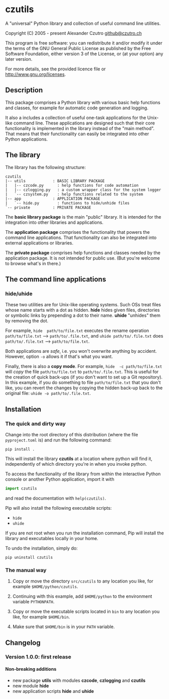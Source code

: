 # czutils

A "universal"  Python library  and collection  of useful  command line
utilities.

Copyright (C) 2005 - present  Alexander Czutro <github@czutro.ch>

This program is  free software: you can redistribute  it and/or modify
it under the  terms of the GNU General Public  License as published by
the Free Software Foundation, either version  3 of the License, or (at
your option) any later version.

For more details, see the provided licence file or
<http://www.gnu.org/licenses>.


## Description

This  package  comprises a  Python  library  with various  basic  help
functions and classes,  for example for automatic  code generation and
logging.

It also  a includes a  collection of useful one-task  applications for
the Unix-like command line.  These applications are designed such that
their core functionality is implemented  in the library instead of the
"main  method".  That  means that  their functionality  can easily  be
integrated into other Python applications.


## The library

The library has the following structure:

```
czutils
|-- utils            : BASIC LIBRARY PACKAGE
|   |-- czcode.py      : help functions for code automation
|   |-- czlogging.py   : a custom wrapper class for the system logger
|   `-- czsystem.py    : help functions related to the system
|-- app              : APPLICATION PACKAGE
|   `-- hide.py        : functions to hide/unhide files
`-- private          : PRIVATE PACKAGE
```

The **basic  library package**  is the main  "public" library.   It is
intended for the integration into other libraries and applications.

The **application  package** comprises  the functionality  that powers
the  command  line  applications.   That  functionality  can  also  be
integrated into external applications or libraries.

The **private package** comprises help functions and classes needed by
the application  package.  It  is not intended  for public  use.  (But
you're welcome to browse what's in there.)


## The command line applications

### hide/uhide

These two  utilities are  for Unix-like  operating systems.   Such OSs
treat files  whose name starts with  a dot as hidden.   **hide** hides
given  files, directories  or symbolic  links by  prepending a  dot to
their name.  **uhide** "unhides" them by removing the dot.

For  example, `hide  path/to/file.txt` executes  the rename  operation
`path/to/file.txt` --> `path/to/.file.txt`, and `uhide
path/to/.file.txt` does `path/to/.file.txt` --> `path/to/file.txt`.

Both applications  are *safe*,  i.e. you  won't overwrite  anything by
accident.  However, option `-o` allows it if that's what you want.

Finally,  there  is also  a  **copy  mode**.   For example,  `hide  -c
path/to/file.txt`   will  *copy*   the   file  `path/to/file.txt`   to
`path/to/.file.txt`.   This  is  useful  for  the  creation  of  quick
back-ups (if  you don't  want to  set up a  Git repository).   In this
example, if you do something to file `path/to/file.txt` that you don't
like, you can revert the changes by copying the hidden back-up back to
the original file: `uhide -o path/to/.file.txt`.


## Installation

### The quick and dirty way

Change into  the root directory  of this distribution (where  the file
`pyproject.toml` is) and run the following command:

```shell
pip install .
```

This will install  the library **czutils** at a  location where python
will  find it,  independently of  which directory  you're in  when you
invoke python.

To access the functionality of the library from within the interactive
Python console or another Python application, import it with

```python
import czutils
```

and read the documentation with `help(czutils)`.

Pip will also install the following executable scripts:

* `hide`
* `uhide`

If you  are not root when  you run the installation  command, Pip will
install the library and executables locally in your home.

To undo the installation, simply do:

```shell
pip uninstall czutils
```

### The manual way

1. Copy or move the directory  `src/czutils` to any location you like,
   for example `$HOME/python/czutils`.

2. Continuing with this example, add `$HOME/python` to the environment
   variable `PYTHONPATH`.

3. Copy  or  move  the  executable scripts  located  in  `bin` to  any
   location you like, for example `$HOME/bin`.
   
4. Make sure that `$HOME/bin` is in your `PATH` variable.


## Changelog

### Version 1.0.0: first release

#### Non-breaking additions

* new package **utils** with modules **czcode**, **czlogging** and
  **czutils**
* new module **hide**
* new application scripts **hide** and **uhide**
